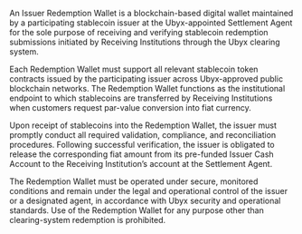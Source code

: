 An Issuer Redemption Wallet is a blockchain-based digital wallet maintained by a participating stablecoin issuer at the Ubyx-appointed Settlement Agent for the sole purpose of receiving and verifying stablecoin redemption submissions initiated by Receiving Institutions through the Ubyx clearing system.

Each Redemption Wallet must support all relevant stablecoin token contracts issued by the participating issuer across Ubyx-approved public blockchain networks. The Redemption Wallet functions as the institutional endpoint to which stablecoins are transferred by Receiving Institutions when customers request par-value conversion into fiat currency.

Upon receipt of stablecoins into the Redemption Wallet, the issuer must promptly conduct all required validation, compliance, and reconciliation procedures. Following successful verification, the issuer is obligated to release the corresponding fiat amount from its pre-funded Issuer Cash Account to the Receiving Institution’s account at the Settlement Agent.

The Redemption Wallet must be operated under secure, monitored conditions and remain under the legal and operational control of the issuer or a designated agent, in accordance with Ubyx security and operational standards. Use of the Redemption Wallet for any purpose other than clearing-system redemption is prohibited.
